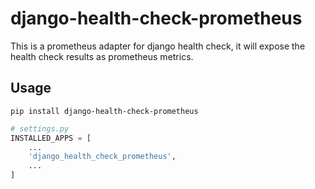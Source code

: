 # django-health-check-prometheus

This is a prometheus adapter for django health check, it will expose the health check results as prometheus metrics.

## Usage
```shell
pip install django-health-check-prometheus
```

```python
# settings.py
INSTALLED_APPS = [
    ...
    'django_health_check_prometheus',
    ...
]
```